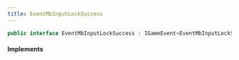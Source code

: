 ```yaml
---
title: EventMbInputLockSuccess
---
```


```csharp
public interface EventMbInputLockSuccess : IGameEvent<EventMbInputLockSuccess>
```

#### Implements

